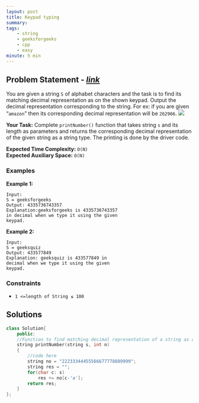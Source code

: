 ```yaml
---
layout: post
title: Keypad typing   
summary:
tags:
    - string
    - geeksforgeeks
    - cpp
    - easy
minute: 5 min
---
```


## Problem Statement - [*link*](https://practice.geeksforgeeks.org/problems/keypad-typing0119/0/?#)  

You are given a string `S` of alphabet characters and the task is to find its matching decimal representation as on the shown keypad. Output the decimal representation corresponding to the string. For ex: if you are given “`amazon`” then its corresponding decimal representation will be `262966`.
<img src="https://contribute.geeksforgeeks.org/wp-content/uploads/Phone.png">

**Your Task:** 
Complete `printNumber()` function that takes string `s` and its length as parameters and returns the corresponding decimal representation of the given string as a string type. The printing is done by the driver code.


**Expected Time Complexity:** `O(N)`  
**Expected Auxiliary Space:** `O(N)`

### Examples

**Example 1:**   
```
Input:
S = geeksforgeeks
Output: 4335736743357
Explanation:geeksforgeeks is 4335736743357
in decimal when we type it using the given
keypad.
```

**Example 2:**   
```
Input:
S = geeksquiz
Output: 433577849
Explanation: geeksquiz is 433577849 in
decimal when we type it using the given
keypad.
```

### Constraints

+ `1 <=length of String ≤ 100`

## Solutions

```cpp
class Solution{
    public:
    //Function to find matching decimal representation of a string as on the keypad.
    string printNumber(string s, int n) 
    {
        //code here
        string no = "22233344455566677778889999";
        string res = "";
        for(char c: s)
            res += no[c-'a'];
        return res;
    }
};
```


